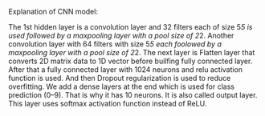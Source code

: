 
Explanation of CNN model:

The 1st hidden layer is a convolution layer and 32 filters each of size 5*5 is used followed by a maxpooling layer with a pool size of 2*2. Another convolution layer with 64 filters with size 5*5 each foolowed by a maxpooling layer with a pool size of 2*2. The next layer is Flatten layer that converts 2D matrix data to 1D vector before builfing fully connected layer. After that a fully connected layer with 1024 neurons and relu activation function is used. And then Dropout regularization is used to reduce overfitting.  We add a dense layers at the end which is used for class prediction (0–9). That is why it has 10 neurons. It is also called output layer. This layer uses softmax activation function instead of ReLU.

